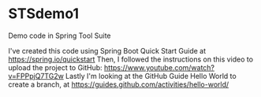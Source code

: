 # STSdemo1
Demo code in Spring Tool Suite

I've created this code using Spring Boot Quick Start Guide at https://spring.io/quickstart
Then, I followed the instructions on this video to upload the project to GitHub: https://www.youtube.com/watch?v=FPPpjQ7TG2w
Lastly I'm looking at the GitHub Guide Hello World to create a branch, at https://guides.github.com/activities/hello-world/
